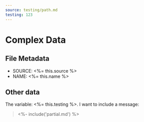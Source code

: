 ```yaml
---
source: testing/path.md
testing: 123
---
```


# Complex Data

## File Metadata

- SOURCE: <%= this.source %>
- NAME: <%= this.name %>

## Other data

The variable: <%= this.testing %>. I want to include a message:

> <%- include('partial.md') %>

